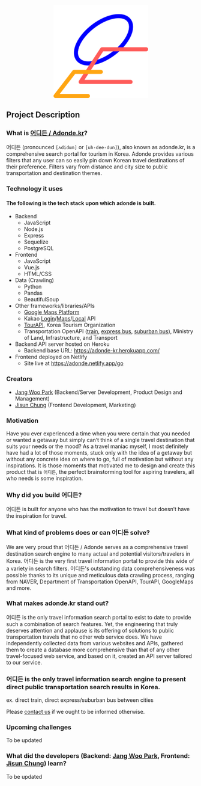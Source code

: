 <p align="center">
  <img src="proposal/logo.png" alt="adonde_logo" width="50%"/>
</p>

## Project Description
### What is [어디든 / Adonde.kr][3]?
어디든 (pronounced `[ʌdidɯn]` or `[uh-dee-dun]`), also known as adonde.kr, is a comprehensive search portal for tourism in Korea. Adonde provides various filters that any user can so easily pin down Korean travel destinations of their preference. Filters vary from distance and city size to public transportation and destination themes.

### Technology it uses
#### The following is the tech stack upon which adonde is built.
* Backend
  * JavaScript
  * Node.js
  * Express
  * Sequelize
  * PostgreSQL
* Frontend 
  * JavaScript
  * Vue.js
  * HTML/CSS
* Data (Crawling)
  * Python
  * Pandas
  * BeautifulSoup
* Other frameworks/libraries/APIs
  * [Google Maps Platform][googlemapslink]
  * Kakao [Login][kakaologin]/[Maps][mapslink]/[Local][locallink] API
  * [TourAPI][tourapi], Korea Tourism Organization
  * Transportation OpenAPI ([train][trainlink], [express bus][expresslink], [suburban bus][suburbanlink]), Ministry of Land, Infrastructure, and Transport
* Backend API server hosted on Heroku
  * Backend base URL: https://adonde-kr.herokuapp.com/
* Frontend deployed on Netlify
  * Site live at https://adonde.netlify.app/go

### Creators
* [Jang Woo Park][1] (Backend/Server Development, Product Design and Management)
* [Jisun Chung][2] (Frontend Development, Marketing)

[1]:https://github.com/forrestpark
[2]:https://github.com/jisunchung
[3]:https://adonde.netlify.app/
[email]:mailto:adonde.kr@gmail.com
[googlemapslink]:https://developers.google.com/maps?hl=ko
[kakaologin]:https://developers.kakao.com/docs/latest/ko/kakaologin/common
[locallink]:https://developers.kakao.com/docs/latest/ko/local/dev-guide
[mapslink]:https://apis.map.kakao.com/
[tourapi]:https://api.visitkorea.or.kr/main.do
[trainlink]:https://www.data.go.kr/data/15000500/openapi.do
[expresslink]:https://www.data.go.kr/data/15059034/openapi.do#
[suburbanlink]:https://www.data.go.kr/data/15000590/openapi.do

### Motivation
Have you ever experienced a time when you were certain that you needed or wanted a getaway but simply can’t think of a single travel destination that suits your needs or the mood? As a travel maniac myself, I most definitely have had a lot of those moments, stuck only with the idea of a getaway but without any concrete idea on where to go, full of motivation but without any inspirations. It is those moments that motivated me to design and create this product that is `어디든`, the perfect brainstorming tool for aspiring travelers, all who needs is some inspiration.

### Why did you build 어디든?
어디든 is built for anyone who has the motivation to travel but doesn’t have the inspiration for travel.

### What kind of problems does or can 어디든 solve?
We are very proud that 어디든 / Adonde serves as a comprehensive travel destination search engine to many actual and potential visitors/travelers in Korea. 어디든 is the very first travel information portal to provide this wide of a variety in search filters. 어디든's outstanding data comprehensiveness was possible thanks to its unique and meticulous data crawling process, ranging from NAVER, Department of Transportation OpenAPI, TourAPI, GoogleMaps and more.

### What makes adonde.kr stand out?
어디든 is the only travel information search portal to exist to date to provide such a combination of search features. Yet, the engineering that truly deserves attention and applause is its offering of solutions to public transportation travels that no other web service does. We have independently collected data from various websites and APIs, gathered them to create a database more comprehensive than that of any other travel-focused web service, and based on it, created an API server tailored to our service.

### 어디든 is the only travel information search engine to present direct public transportation search results in Korea.
ex. direct train, direct express/suburban bus between cities

Please [contact us][email] if we ought to be informed otherwise.

### Upcoming challenges
To be updated

### What did the developers (Backend: [Jang Woo Park][1], Frontend: [Jisun Chung][2]) learn?
To be updated


